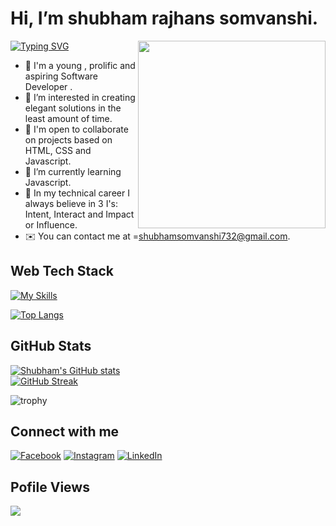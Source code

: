 # Hi, I’m shubham rajhans somvanshi.

[![Typing SVG](https://readme-typing-svg.herokuapp.com?font=Roboto&size=25&pause=1000&color=F7522C&center=true&width=835&lines=Skills%3A+++HTML+++++CSS+++Bootstrap+++TailWind+CSS;Language%3A++JavaScript)](https://git.io/typing-svg)
<img align="right" width="300" height="300" src="https://www.animatedimages.org/data/media/56/animated-computer-image-0116.gif">

- 👋 I'm a young , prolific and aspiring Software Developer .
- 👀 I’m interested in  creating elegant solutions in the least amount of time.
- 🤝 I'm open to collaborate on projects based on HTML, CSS and Javascript.
- 🌱 I’m currently learning  Javascript.
- 💞️ In my technical career I always believe in 3 I's: Intent, Interact and Impact or Influence. 
-  ✉️  You can contact me at =shubhamsomvanshi732@gmail.com.



##  Web Tech Stack
[![My Skills](https://skillicons.dev/icons?i=html,css,bootstrap,tailwind,js)](https://skillicons.dev)


[![Top Langs](https://github-readme-stats.vercel.app/api/top-langs/?username=shubhlabh123&theme=nightowl&exclude_repo=github-readme-stats,shubhlabh123.github.io)](https://github.com/anuraghazra/github-readme-stats)



## GitHub Stats
[![Shubham's GitHub stats](https://github-readme-stats.vercel.app/api?username=shubhlabh123&theme=gruvbox_light  )](https://github.com/shubhlabh123/github-readme-stats)<br/>
[![GitHub Streak](https://github-readme-streak-stats.herokuapp.com?user=shubhlabh123&theme=ayu-light)](https://git.io/streak-stats)
<br/>

![trophy](https://github-profile-trophy.vercel.app/?username=shubhlabh123&theme=onedark)

## Connect with me
[![Facebook](https://img.shields.io/badge/Facebook-%231877F2.svg?logo=Facebook&logoColor=white)]() [![Instagram](https://img.shields.io/badge/Instagram-%23E4405F.svg?logo=Instagram&logoColor=white)](https://www.instagram.com/shubham.somvanshi.397/) [![LinkedIn](https://img.shields.io/badge/LinkedIn-%230077B5.svg?logo=linkedin&logoColor=white)](https://www.linkedin.com/in/shubham-somvanshi-778193135/)

## Pofile Views

![](https://komarev.com/ghpvc/?username=shubhlabh123&color=orange)


<!---
shubhlabh123/shubhlabh123 is a ✨ special ✨ repository because its `README.md` (this file) appears on your GitHub profile.
You can click the Preview link to take a look at your changes.
--->
 
